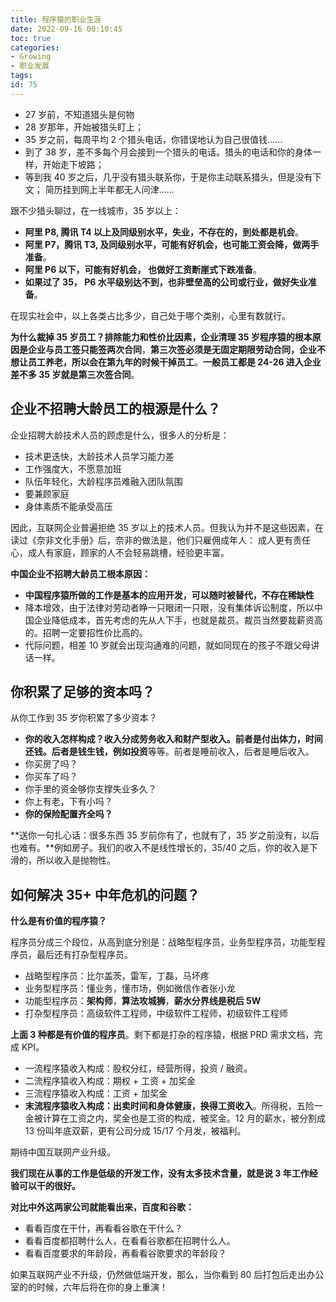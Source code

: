 ```yaml
---
title: 程序猿的职业生涯
date: 2022-09-16 00:10:45
toc: true
categories:
- Growing
- 职业发展
tags:
id: 75
---
```


<!-- more -->

- 27 岁前，不知道猎头是何物
- 28 岁那年，开始被猎头盯上；
- 35 岁之前，每周平均 2 个猎头电话，你错误地认为自己很值钱……
- 到了 38 岁，差不多每个月会接到一个猎头的电话。猎头的电话和你的身体一样，开始走下坡路；
- 等到我 40 岁之后，几乎没有猎头联系你，于是你主动联系猎头，但是没有下文； 简历挂到网上半年都无人问津……

跟不少猎头聊过，在一线城市，35 岁以上：

- **阿里 P8, 腾讯 T4 以上及同级别水平，失业，不存在的，到处都是机会**。
- **阿里 P7，腾讯 T3, 及同级别水平，可能有好机会，也可能工资会降，做两手准备**。
- **阿里 P6 以下，可能有好机会， 也做好工资断崖式下跌准备**。
- **如果过了 35， P6 水平级别达不到，也非壁垒高的公司或行业，做好失业准备**。

在现实社会中，以上各类占比多少，自己处于哪个类别，心里有数就行。

**为什么裁掉 35 岁员工？**排除能力和性价比因素，企业清理 35 岁程序猿的**根本原因是企业与员工签只能签两次合同**，**第三次签必须是无固定期限劳动合同，企业不想让员工养老，所以会在第九年的时候干掉员工**。**一般员工都是 24-26 进入企业差不多 35 岁就是第三次签合同**。

## 企业不招聘大龄员工的根源是什么？

企业招聘大龄技术人员的顾虑是什么，很多人的分析是：

- 技术更迭快，大龄技术人员学习能力差
- 工作强度大，不愿意加班
- 队伍年轻化，大龄程序员难融入团队氛围
- 要兼顾家庭
- 身体素质不能承受高压

因此，互联网企业普遍拒绝 35 岁以上的技术人员。但我认为并不是这些因素，在读过《奈非文化手册》后，奈非的做法是，他们只雇佣成年人：
成人更有责任心，成人有家庭，顾家的人不会轻易跳槽，经验更丰富。

**中国企业不招聘大龄员工根本原因：**

- **中国程序猿所做的工作是基本的应用开发，可以随时被替代，不存在稀缺性**
- 降本增效，由于法律对劳动者睁一只眼闭一只眼，没有集体诉讼制度，所以中国企业降低成本，首先考虑的先从人下手，也就是裁员。裁员当然要裁薪资高的。招聘一定要招性价比高的。
- 代际问题，相差 10 岁就会出现沟通难的问题，就如同现在的孩子不跟父母讲话一样。

## 你积累了足够的资本吗？

从你工作到 35 岁你积累了多少资本？

- **你的收入怎样构成？**收入分成劳务收入和财产型收入。前者是付出体力，时间还钱。后者是钱生钱，例如**投资**等等。前者是睡前收入，后者是睡后收入。
- 你买房了吗？
- 你买车了吗？
- 你手里的资金够你支撑失业多久？
- 你上有老，下有小吗？
- **你的保险配置齐全吗？**

**送你一句扎心话：很多东西 35 岁前你有了，也就有了，35 岁之前没有，以后也难有。**例如房子。我们的收入不是线性增长的，35/40 之后，你的收入是下滑的，所以收入是抛物性。

## 如何解决 35+ 中年危机的问题？

**什么是有价值的程序猿？**

程序员分成三个段位，从高到底分别是：战略型程序员，业务型程序员，功能型程序员，最后还有打杂型程序员。

- 战略型程序员：比尔盖茨，雷军，丁磊，马坏疼
- 业务型程序员：懂业务，懂市场，例如微信作者张小龙
- 功能型程序员：**架构师**，**算法攻城狮**，**薪水分界线是税后 5W**
- 打杂型程序员：高级软件工程师，中级软件工程师，初级软件工程师

**上面 3 种都是有价值的程序员**。剩下都是打杂的程序猿，根据 PRD 需求文档，完成 KPI。

- 一流程序猿收入构成：股权分红，经营所得，投资 / 融资。
- 二流程序猿收入构成：期权 + 工资 + 加奖金
- 三流程序猿收入构成：工资 + 加奖金
- **末流程序猿收入构成：出卖时间和身体健康，换得工资收入**。所得税，五险一金被计算在工资之内，奖金也是工资的构成，被奖金。12 月的薪水，被分割成 13 份叫年底双薪，更有公司分成 15/17 个月发，被福利。

期待中国互联网产业升级。

**我们现在从事的工作是低级的开发工作，没有太多技术含量，就是说 3 年工作经验可以干的很好。**

**对比中外这两家公司就能看出来，百度和谷歌：**

- 看看百度在干什，再看看谷歌在干什么？
- 看看百度都招聘什么人，在看看谷歌都在招聘什么人。
- 看看百度要求的年龄段，再看看谷歌要求的年龄段？

如果互联网产业不升级，仍然做低端开发，那么，当你看到 80 后打包后走出办公室的的时候，六年后将在你的身上重演！
